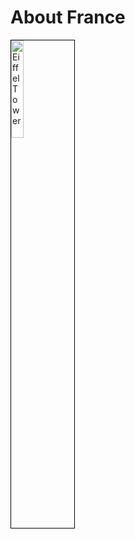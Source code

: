 <h1>About France</h1>
<img style="width:20%; border:1px solid black;" src="https://images.pexels.com/photos/149419/pexels-photo-149419.jpeg?auto=compress&cs=tinysrgb&h=750&w=1260" alt="Eiffel Tower" >
